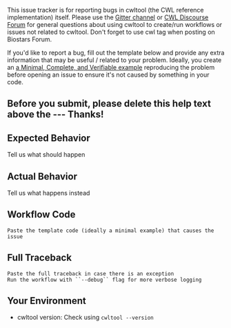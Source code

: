 This issue tracker is for reporting bugs in cwltool (the CWL reference implementation) itself. Please use the [Gitter channel](https://gitter.im/common-workflow-language/common-workflow-language) or [CWL Discourse Forum](https://cwl.discourse.group/) for general questions about using cwltool to create/run workflows or issues not related to cwltool. Don't forget to use cwl tag when posting on Biostars Forum.

If you'd like to report a bug, fill out the template below and provide any extra information that may be useful / related to your problem. Ideally, you create an [a Minimal, Complete, and Verifiable example](http://stackoverflow.com/help/mcve) reproducing the problem before opening an issue to ensure it's not caused by something in your code.

Before you submit, please delete this help text above the ---
Thanks!
---

## Expected Behavior
Tell us what should happen

## Actual Behavior
Tell us what happens instead

## Workflow Code
```
Paste the template code (ideally a minimal example) that causes the issue

```

## Full Traceback
```pytb
Paste the full traceback in case there is an exception
Run the workflow with ``--debug`` flag for more verbose logging 
```

## Your Environment
* cwltool version: 
Check using ``cwltool --version``
